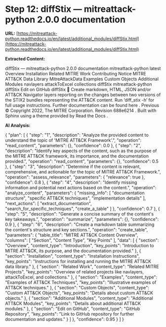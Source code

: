 # Step 12: diffStix — mitreattack-python 2.0.0 documentation

**URL:** [https://mitreattack-python.readthedocs.io/en/latest/additional_modules/diffStix.html](https://mitreattack-python.readthedocs.io/en/latest/additional_modules/diffStix.html)

**Extracted Content:**

diffStix — mitreattack-python 2.0.0 documentation
mitreattack-python
latest
Overview
Installation
Related MITRE Work
Contributing
Notice
MITRE ATT&CK Data Library
MitreAttackData
Examples
Custom Objects
Additional Modules
navlayers
attackToExcel
collections
diffStix
mitreattack-python
diffStix
Edit on GitHub
diffStix

Create markdown, HTML, JSON and/or ATT&CK Navigator layers reporting on the changes between two
versions of the STIX2 bundles representing the ATT&CK content. Run ‘diff_stix -h’ for full usage
instructions.
Further documentation can be found
here
.
Previous
© Copyright 2022, The MITRE Corporation.
Revision
688e6214
.
Built with
Sphinx
using a
theme
provided by
Read the Docs
.

**AI Analysis:**

{
  "plan": [
    {
      "step": "1",
      "description": "Analyze the provided content to understand the topic of 'MITRE ATT&CK Framework'.",
      "operation": "read_content",
      "parameters": {},
      "confidence": 0.0
    },
    {
      "step": "2",
      "description": "Identify key aspects of the content, such as the purpose of the MITRE ATT&CK framework, its importance, and the documentation provided.",
      "operation": "read_content",
      "parameters": {},
      "confidence": 0.5
    },
    {
      "step": "3",
      "description": "Determine if the content is relevant, comprehensive, and actionable for the topic of MITRE ATT&CK Framework.",
      "operation": "assess_relevance",
      "parameters": {
        "relevance": true
      },
      "confidence": 0.8
    },
    {
      "step": "4",
      "description": "Identify missing information and potential next actions based on the content.",
      "operation": "analyze_content",
      "parameters": {
        "missing_info": [
          "documentation structure",
          "specific ATT&CK techniques",
          "implementation details"
        ],
        "next_actions": [
          "extract_documentation",
          "search_for_specific_techniques",
          "create_a_table"
        ]
      },
      "confidence": 0.7
    },
    {
      "step": "5",
      "description": "Generate a concise summary of the content's key takeaways.",
      "operation": "summarize",
      "parameters": {},
      "confidence": 0.9
    },
    {
      "step": "6",
      "description": "Create a markdown table summarizing the content's structure and key sections.",
      "operation": "create_table",
      "parameters": {
        "table_title": "MITRE ATT&CK Content Overview",
        "columns": [
          "Section",
          "Content Type",
          "Key Points"
        ],
        "data": [
          {
            "section": "Overview",
            "content_type": "Introduction",
            "key_points": "Introduction to MITRE ATT&CK, its purpose, and the documentation provided."
          },
          {
            "section": "Installation",
            "content_type": "Installation Instructions",
            "key_points": "Instructions for installing and running the MITRE ATT&CK data library."
          },
          {
            "section": "Related Work",
            "content_type": "Related MITRE Projects",
            "key_points": "Overview of related projects like navlayers, attackToExcel, and collections."
          },
          {
            "section": "Examples",
            "content_type": "Examples of ATT&CK Techniques",
            "key_points": "Illustrative examples of ATT&CK techniques."
          },
          {
            "section": "Custom Objects",
            "content_type": "Custom ATT&CK Objects",
            "key_points": "Details about custom ATT&CK objects."
          },
          {
            "section": "Additional Modules",
            "content_type": "Additional ATT&CK Modules",
            "key_points": "Details about additional ATT&CK modules."
          },
          {
            "section": "Edit on GitHub",
            "content_type": "GitHub Repository",
            "key_points": "Link to GitHub repository for further documentation and updates."
          }
        ]
      },
      "confidence": 0.95
    }
  ]
}

